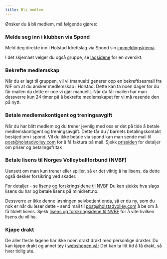 ```yaml
---
title: Bli medlem
---
```


Ønsker du å bli medlem, må følgende gjøres:

### Melde seg inn i klubben via Spond
Meld deg direkte inn i Holstad Idrettslag via Spond sin [innmeldingskjema](https://club.spond.com/landing/signup/holstadvolleybal/form/CA87448637DC410784B95B47C69735EB
).

I det skjemaet velger du også gruppe, se [lagsidene](https://holstadvolley.com/lag) for en oversikt. 

### Bekrefte medlemskap
Når du er lagt til gruppen, vil vi (manuelt) generer opp en bekreftlsesmail fra NIF om at du ønsker medlemskap i Holstad. 
Dette kan ta noen dager før du får mailen da dette er noe vi gjør manuellt. 
Når du får mailen har man dessverre kun 24 timer på å bekrefte medlemskapet før vi må resende den på nytt.

### Betale medlemskontigent og treningsavgift
Når du har blitt medlem og du trener jevnlig med oss er det på tide å betale medlemskontigent og treningsavgift.
Dette får du / barnets betalingskontakt beskjed om i spond. 
Vil du ikke betale via spond kan man sende mail til post@holstadvolley.com for å få faktura på mail. 
Sjekk [prissiden](https://holstadvolley.com/priser/) for detaljer om priser og betalingsfritak

### Betale lisens til Norges Volleyballforbund (NVBF) 
Uansett om man kun trener eller spiller, så er det viktig å ha lisens, da dette også dekker forsikring ved skader.

For detaljer - se [lisens og forskringsidene til NVBF](https://volleyball.no/lisens-og-forsikring/)
Du kan sjekke hva slags lisens du har og betale lisens på minidrett.no.

Dessverre er ikke denne løsningen selvbetjent enda, så er du ny, som du nok er når du leser dette - send mail til post@holstadvolley.com
å be om å få tildelt lisens. Sjekk [lisens og forskringsidene til NVBF](https://volleyball.no/lisens-og-forsikring/) for å vite hvilken lisens du vil ha. 
 

### Kjøpe drakt
De aller fleste lagene har ikke noen drakt drakt med personlige drakter. Du kan kjøpe drakt og annet tøy i [webshopen vår](/klubbtoy/)
Det kan ta litt tid å få drakt, så hver tidlig ute.
